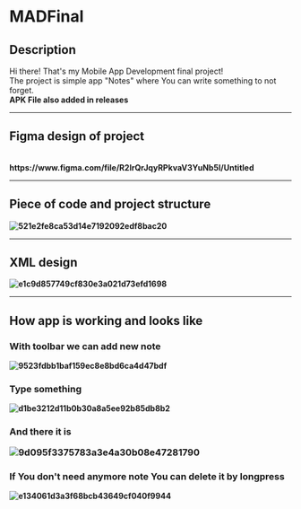 # MADFinal
<h2>Description</h2>
Hi there! That's my Mobile App Development final project!<br>
The project is simple app "Notes" where You can write something to not forget.<br>
<b>APK File also added in releases<b>
<hr>
<h2>Figma design of project</h2><br>
https://www.figma.com/file/R2lrQrJqyRPkvaV3YuNb5I/Untitled
<hr>
<h2>Piece of code and project structure</h2>
  
![521e2fe8ca53d14e7192092edf8bac20](https://user-images.githubusercontent.com/39675003/101621935-9cec9380-3a40-11eb-8879-237727fef139.png)

<hr>
<h2>XML design</h2>

![e1c9d857749cf830e3a021d73efd1698](https://user-images.githubusercontent.com/39675003/101622197-f1900e80-3a40-11eb-9f1f-9b89dbe544a4.png)

<hr>
<h2>How app is working and looks like</h2>
<h3>With toolbar we can add new note</h3>

![9523fdbb1baf159ec8e8bd6ca4d47bdf](https://user-images.githubusercontent.com/39675003/101625009-053d7400-3a45-11eb-9c8e-800e325177f6.png)

<h3>Type something</h3>

![d1be3212d11b0b30a8a5ee92b85db8b2](https://user-images.githubusercontent.com/39675003/101625490-ac221000-3a45-11eb-9507-c67e2ceb6939.png)

<h3>And there it is
  
![9d095f3375783a3e4a30b08e47281790](https://user-images.githubusercontent.com/39675003/101625552-c360fd80-3a45-11eb-822b-7aa2c60e122f.png)

<h3>If You don't need anymore note You can delete it by longpress</h3>

![e134061d3a3f68bcb43649cf040f9944](https://user-images.githubusercontent.com/39675003/101625668-ef7c7e80-3a45-11eb-978d-71832f11e557.png)
